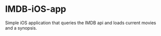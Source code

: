# IMDB-iOS-app

Simple iOS application that queries the IMDB api and loads current movies and a synopsis.
